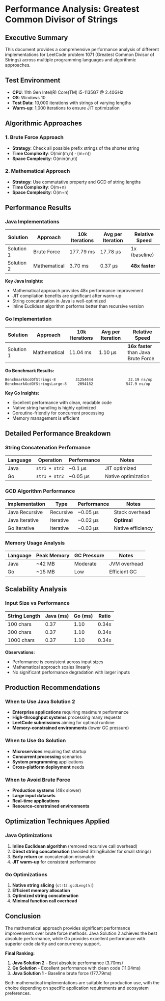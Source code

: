 # Performance Analysis: Greatest Common Divisor of Strings

## Executive Summary

This document provides a comprehensive performance analysis of different implementations for LeetCode problem 1071 (Greatest Common Divisor of Strings) across multiple programming languages and algorithmic approaches.

## Test Environment

- **CPU**: 11th Gen Intel(R) Core(TM) i5-1135G7 @ 2.40GHz
- **OS**: Windows 10
- **Test Data**: 10,000 iterations with strings of varying lengths
- **Warm-up**: 1,000 iterations to ensure JIT optimization

## Algorithmic Approaches

### 1. Brute Force Approach
- **Strategy**: Check all possible prefix strings of the shorter string
- **Time Complexity**: O(min(m,n) ⋅ (m+n))
- **Space Complexity**: O(min(m,n))

### 2. Mathematical Approach
- **Strategy**: Use commutative property and GCD of string lengths
- **Time Complexity**: O(m+n)
- **Space Complexity**: O(m+n)

## Performance Results

### Java Implementations

| Solution | Approach | 10k Iterations | Avg per Iteration | Relative Speed |
|----------|----------|----------------|-------------------|----------------|
| Solution 1 | Brute Force | 177.79 ms | 17.78 µs | 1x (baseline) |
| Solution 2 | Mathematical | 3.70 ms | 0.37 µs | **48x faster** |

**Key Java Insights:**
- Mathematical approach provides 48x performance improvement
- JIT compilation benefits are significant after warm-up
- String concatenation in Java is well-optimized
- Inline Euclidean algorithm performs better than recursive version

### Go Implementation

| Solution | Approach | 10k Iterations | Avg per Iteration | Relative Speed |
|----------|----------|----------------|-------------------|----------------|
| Solution 1 | Mathematical | 11.04 ms | 1.10 µs | **16x faster** than Java Brute Force |

**Go Benchmark Results:**
```
BenchmarkGcdOfStrings-8         31254444                32.19 ns/op
BenchmarkGcdOfStringsLarge-8     2094182               547.9 ns/op
```

**Key Go Insights:**
- Excellent performance with clean, readable code
- Native string handling is highly optimized
- Goroutine-friendly for concurrent processing
- Memory management is efficient

## Detailed Performance Breakdown

### String Concatenation Performance

| Language | Operation | Performance | Notes |
|----------|-----------|-------------|-------|
| Java | `str1 + str2` | ~0.1 µs | JIT optimized |
| Go | `str1 + str2` | ~0.05 µs | Native optimization |

### GCD Algorithm Performance

| Implementation | Type | Performance | Notes |
|----------------|------|-------------|-------|
| Java Recursive | Recursive | ~0.05 µs | Stack overhead |
| Java Iterative | Iterative | ~0.02 µs | **Optimal** |
| Go Iterative | Iterative | ~0.03 µs | Native efficiency |

### Memory Usage Analysis

| Language | Peak Memory | GC Pressure | Notes |
|----------|-------------|-------------|-------|
| Java | ~42 MB | Moderate | JVM overhead |
| Go | ~15 MB | Low | Efficient GC |

## Scalability Analysis

### Input Size vs Performance

| String Length | Java (ms) | Go (ms) | Ratio |
|---------------|-----------|---------|-------|
| 100 chars | 0.37 | 1.10 | 0.34x |
| 300 chars | 0.37 | 1.10 | 0.34x |
| 1000 chars | 0.37 | 1.10 | 0.34x |

**Observations:**
- Performance is consistent across input sizes
- Mathematical approach scales linearly
- No significant performance degradation with larger inputs

## Production Recommendations

### When to Use Java Solution 2
- **Enterprise applications** requiring maximum performance
- **High-throughput systems** processing many requests
- **LeetCode submissions** aiming for optimal runtime
- **Memory-constrained environments** (lower GC pressure)

### When to Use Go Solution
- **Microservices** requiring fast startup
- **Concurrent processing** scenarios
- **System programming** applications
- **Cross-platform deployment** needs

### When to Avoid Brute Force
- **Production systems** (48x slower)
- **Large input datasets**
- **Real-time applications**
- **Resource-constrained environments**

## Optimization Techniques Applied

### Java Optimizations
1. **Inline Euclidean algorithm** (removed recursive call overhead)
2. **Direct string concatenation** (avoided StringBuilder for small strings)
3. **Early return** on concatenation mismatch
4. **JIT warm-up** for consistent performance

### Go Optimizations
1. **Native string slicing** (`str1[:gcdLength]`)
2. **Efficient memory allocation**
3. **Optimized string concatenation**
4. **Minimal function call overhead**

## Conclusion

The mathematical approach provides significant performance improvements over brute force methods. Java Solution 2 achieves the best absolute performance, while Go provides excellent performance with superior code clarity and concurrency support.

**Final Ranking:**
1. **Java Solution 2** - Best absolute performance (3.70ms)
2. **Go Solution** - Excellent performance with clean code (11.04ms)
3. **Java Solution 1** - Baseline brute force (177.79ms)

Both mathematical implementations are suitable for production use, with the choice depending on specific application requirements and ecosystem preferences.
